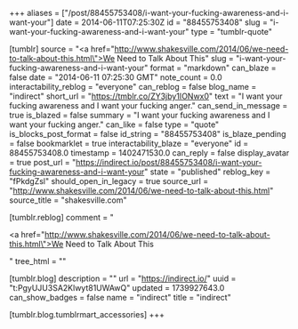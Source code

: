 +++
aliases = ["/post/88455753408/i-want-your-fucking-awareness-and-i-want-your"]
date = 2014-06-11T07:25:30Z
id = "88455753408"
slug = "i-want-your-fucking-awareness-and-i-want-your"
type = "tumblr-quote"

[tumblr]
source = "<a href=\"http://www.shakesville.com/2014/06/we-need-to-talk-about-this.html\">We Need to Talk About This</a>"
slug = "i-want-your-fucking-awareness-and-i-want-your"
format = "markdown"
can_blaze = false
date = "2014-06-11 07:25:30 GMT"
note_count = 0.0
interactability_reblog = "everyone"
can_reblog = false
blog_name = "indirect"
short_url = "https://tmblr.co/ZY3jby1IONwx0"
text = "I want your fucking awareness and I want your fucking anger."
can_send_in_message = true
is_blazed = false
summary = "I want your fucking awareness and I want your fucking anger."
can_like = false
type = "quote"
is_blocks_post_format = false
id_string = "88455753408"
is_blaze_pending = false
bookmarklet = true
interactability_blaze = "everyone"
id = 88455753408.0
timestamp = 1402471530.0
can_reply = false
display_avatar = true
post_url = "https://indirect.io/post/88455753408/i-want-your-fucking-awareness-and-i-want-your"
state = "published"
reblog_key = "fPkdgZsl"
should_open_in_legacy = true
source_url = "http://www.shakesville.com/2014/06/we-need-to-talk-about-this.html"
source_title = "shakesville.com"

[tumblr.reblog]
comment = "<p><a href=\"http://www.shakesville.com/2014/06/we-need-to-talk-about-this.html\">We Need to Talk About This</a></p>"
tree_html = ""

[tumblr.blog]
description = ""
url = "https://indirect.io/"
uuid = "t:PgyUJU3SA2Klwyt81UWAwQ"
updated = 1739927643.0
can_show_badges = false
name = "indirect"
title = "indirect"

[tumblr.blog.tumblrmart_accessories]
+++
